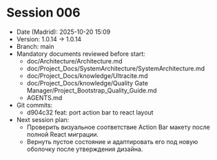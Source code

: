 # Session 006

- Date (Madrid): 2025-10-20 15:09
- Version: 1.0.14 → 1.0.14
- Branch: main
- Mandatory documents reviewed before start:
  - doc/Architecture/Architecture.md
  - doc/Project_Docs/SystemArchitecture/SystemArchitecture.md
  - doc/Project_Docs/knowledge/Ultracite.md
  - doc/Project_Docs/knowledge/Quality Gate Manager/Project_Bootstrap_Quality_Guide.md
  - AGENTS.md
- Git commits:
  - d904c32 feat: port action bar to react layout
- Next session plan:
  - Проверить визуальное соответствие Action Bar макету после полной React миграции.
  - Вернуть пустое состояние и адаптировать его под новую оболочку после утверждения дизайна.
